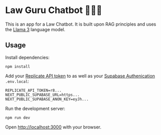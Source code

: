 # Law Guru Chatbot 👨🏽‍⚖️

This is an app for a Law Chatbot. It is built upon RAG principles and uses the [Llama 3](https://replicate.com/meta/llama-3-70b-chat) language model.

## Usage

Install dependencies:

```console
npm install
```

Add your [Replicate API token](https://replicate.com/account#token) to as well as your [Supabase Authenication](https://supabase.com/docs/guides/getting-started/quickstarts/nextjs) `.env.local`:

```
REPLICATE_API_TOKEN=r8...
NEXT_PUBLIC_SUPABASE_URL=https...
NEXT_PUBLIC_SUPABASE_ANON_KEY=eyJh...
```

Run the development server:

```console
npm run dev
```

Open [http://localhost:3000](http://localhost:3000) with your browser.
